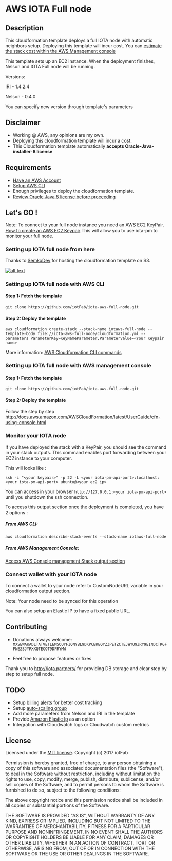 
# AWS IOTA Full node

## Description 
This cloudformation template deploys a full IOTA node with automatic neighbors setup. 
Deploying this template will incur cost.
You can [estimate the stack cost within the AWS Management console](http://docs.aws.amazon.com/AWSCloudFormation/latest/UserGuide/using-cfn-paying.html)

This template sets up an EC2 instance.
When the deployment finishes, Nelson and IOTA Full node will be running.

Versions:

IRI - 1.4.2.4

Nelson - 0.4.0

You can specify new version through template's parameters

## Disclaimer
- Working @ AWS, any opinions are my own.
- Deploying this cloudformation template will incur a cost. 
- This Cloudformation template automatically **accepts Oracle-Java-installer-8 license**

## Requirements

- [Have an AWS Account](http://docs.aws.amazon.com/AWSCloudFormation/latest/UserGuide/cfn-sign-up-for-aws.html)
- [Setup AWS CLI](https://aws.amazon.com/cli/?nc1=h_ls)
- Enough privileges to deploy the cloudformation template.
- [Review Oracle Java 8 license before proceeding](http://www.oracle.com/technetwork/java/javase/terms/license/index.html)

## Let's GO ! 

Note: To connect to your full node instance you need an AWS EC2 KeyPair.
[How to create an AWS EC2 Keypair](http://docs.aws.amazon.com/AWSEC2/latest/UserGuide/ec2-key-pairs.html)
This will allow you to use iota-pm to monitor your full node.


### Setting up IOTA full node from here
Thanks to [SemkoDev](https://semkodev.com/) for hosting the cloudformation template on S3. 


[![alt text](https://s3.amazonaws.com/cloudformation-examples/cloudformation-launch-stack.png)](https://console.aws.amazon.com/cloudformation/home?region=eu-west-1#/stacks/new?stackName=IotaAwsFullNode&templateURL=https://s3-eu-west-1.amazonaws.com/nelson-iri/cloudformation.yml)

### Setting up IOTA full node with AWS CLI 

#### Step 1: Fetch the template
`git clone https://github.com/iotFab/iota-aws-full-node.git`

#### Step 2: Deploy the template 
`aws cloudformation create-stack --stack-name iotaws-full-node --template-body file://iota-aws-full-node/cloudformation.yml --parameters ParameterKey=KeyNameParameter,ParameterValue=<Your Keypair name>`

More information:
[AWS Cloudformation CLI commands](http://docs.aws.amazon.com/AWSCloudFormation/latest/UserGuide/cfn-using-cli.html)

### Setting up IOTA full node with AWS management console 

#### Step 1: Fetch the template
`git clone https://github.com/iotFab/iota-aws-full-node.git`

#### Step 2: Deploy the template 
Follow the step by step  http://docs.aws.amazon.com/AWSCloudFormation/latest/UserGuide/cfn-using-console.html

### Monitor your IOTA node

If you have deployed the stack with a KeyPair, you should see the command in your stack outputs. 
This command enables port forwarding between your EC2 instance to your computer. 

This will looks like : 

`ssh -i "<your keypair>" -p 22 -L <your iota-pm-api-port>:localhost:<your iota-pm-api-port> ubuntu@<your ec2 ip>`

You can access in your browser `http://127.0.0.1:<your iota-pm-api-port>` until you shutdown the ssh connection.

To access this output section once the deployment is completed, you have 2 options : 
##### From AWS CLI:
`aws cloudformation describe-stack-events --stack-name iotaws-full-node`

##### From AWS Management Console: 
[Access AWS Console management Stack output section](http://docs.aws.amazon.com/AWSCloudFormation/latest/UserGuide/cfn-console-view-stack-data-resources.html)

### Connect wallet with your IOTA node

To connect a wallet to your node refer to CustomNodeURL variable in your cloudformation output section.

Note: Your node need to be synced for this operation

You can also setup an Elastic IP to have a fixed public URL. 

## Contributing
- Donations always welcome: 
`MXSEWAKADLTATVETLEMSOUYFIQNYBL9DKPCBKBQYZZPETZCTEJWYU9ZRY9EINDCTKGFFNEZSJYRXXQTECOT9DFRYMW`

- Feel free to propose features or fixes


Thank you to http://iota.partners/ for providing DB storage and clear step by step to setup full node.


## TODO
- Setup [billing alerts](http://docs.aws.amazon.com/awsaccountbilling/latest/aboutv2/monitoring-costs.html) for better cost tracking
- Setup [auto-scaling group](http://docs.aws.amazon.com/autoscaling/latest/userguide/AutoScalingGroup.html)
- Add more parameters from Nelson and IRI in the template
- Provide [Amazon Elastic Ip](http://docs.aws.amazon.com/AWSEC2/latest/UserGuide/elastic-ip-addresses-eip.html) as an option 
- Integration with Cloudwatch logs or Cloudwatch custom metrics

## License
Licensed under the [MIT license](https://opensource.org/licenses/mit-license.php).
Copyright (c) 2017 iotFab

Permission is hereby granted, free of charge, to any person obtaining a copy of this software and associated documentation files (the "Software"), to deal in the Software without restriction, including without limitation the rights to use, copy, modify, merge, publish, distribute, sublicense, and/or sell copies of the Software, and to permit persons to whom the Software is furnished to do so, subject to the following conditions:

The above copyright notice and this permission notice shall be included in all copies or substantial portions of the Software.

THE SOFTWARE IS PROVIDED "AS IS", WITHOUT WARRANTY OF ANY KIND, EXPRESS OR IMPLIED, INCLUDING BUT NOT LIMITED TO THE WARRANTIES OF MERCHANTABILITY, FITNESS FOR A PARTICULAR PURPOSE AND NONINFRINGEMENT. IN NO EVENT SHALL THE AUTHORS OR COPYRIGHT HOLDERS BE LIABLE FOR ANY CLAIM, DAMAGES OR OTHER LIABILITY, WHETHER IN AN ACTION OF CONTRACT, TORT OR OTHERWISE, ARISING FROM, OUT OF OR IN CONNECTION WITH THE SOFTWARE OR THE USE OR OTHER DEALINGS IN THE SOFTWARE.
